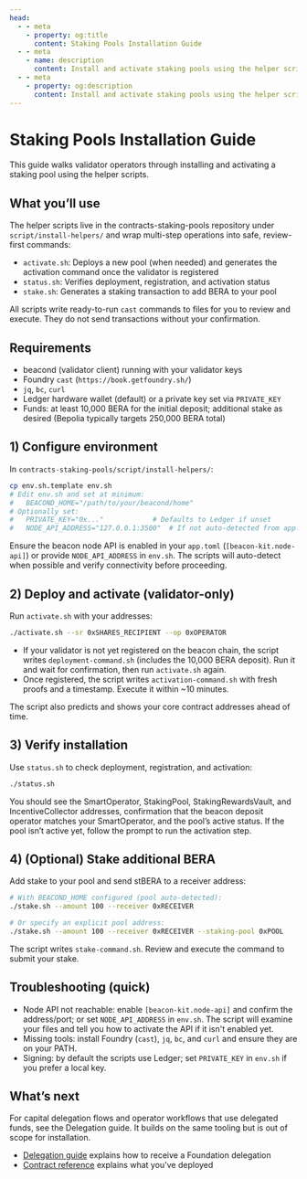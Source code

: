 ```yaml
---
head:
  - - meta
    - property: og:title
      content: Staking Pools Installation Guide
  - - meta
    - name: description
      content: Install and activate staking pools using the helper scripts (validator-focused)
  - - meta
    - property: og:description
      content: Install and activate staking pools using the helper scripts (validator-focused)
---
```


<script setup>
  import config from '@berachain/config/constants.json';
</script>

# Staking Pools Installation Guide

This guide walks validator operators through installing and activating a staking pool using the helper scripts.

## What you’ll use

The helper scripts live in the contracts-staking-pools repository under `script/install-helpers/` and wrap multi-step operations into safe, review-first commands:

- `activate.sh`: Deploys a new pool (when needed) and generates the activation command once the validator is registered
- `status.sh`: Verifies deployment, registration, and activation status
- `stake.sh`: Generates a staking transaction to add BERA to your pool

All scripts write ready-to-run `cast` commands to files for you to review and execute. They do not send transactions without your confirmation.

## Requirements

- beacond (validator client) running with your validator keys
- Foundry `cast` (`https://book.getfoundry.sh/`)
- `jq`, `bc`, `curl`
- Ledger hardware wallet (default) or a private key set via `PRIVATE_KEY`
- Funds: at least 10,000 BERA for the initial deposit; additional stake as desired (Bepolia typically targets 250,000 BERA total)

## 1) Configure environment

In `contracts-staking-pools/script/install-helpers/`:

```bash
cp env.sh.template env.sh
# Edit env.sh and set at minimum:
#   BEACOND_HOME="/path/to/your/beacond/home"
# Optionally set:
#   PRIVATE_KEY="0x..."            # Defaults to Ledger if unset
#   NODE_API_ADDRESS="127.0.0.1:3500"  # If not auto-detected from app.toml
```

Ensure the beacon node API is enabled in your `app.toml` (`[beacon-kit.node-api]`) or provide `NODE_API_ADDRESS` in `env.sh`. The scripts will auto-detect when possible and verify connectivity before proceeding.

## 2) Deploy and activate (validator-only)

Run `activate.sh` with your addresses:

```bash
./activate.sh --sr 0xSHARES_RECIPIENT --op 0xOPERATOR
```

- If your validator is not yet registered on the beacon chain, the script writes `deployment-command.sh` (includes the 10,000 BERA deposit). Run it and wait for confirmation, then run `activate.sh` again.
- Once registered, the script writes `activation-command.sh` with fresh proofs and a timestamp. Execute it within ~10 minutes.

The script also predicts and shows your core contract addresses ahead of time.

## 3) Verify installation

Use `status.sh` to check deployment, registration, and activation:

```bash
./status.sh
```

You should see the SmartOperator, StakingPool, StakingRewardsVault, and IncentiveCollector addresses, confirmation that the beacon deposit operator matches your SmartOperator, and the pool’s active status. If the pool isn’t active yet, follow the prompt to run the activation step.

## 4) (Optional) Stake additional BERA

Add stake to your pool and send stBERA to a receiver address:

```bash
# With BEACOND_HOME configured (pool auto-detected):
./stake.sh --amount 100 --receiver 0xRECEIVER

# Or specify an explicit pool address:
./stake.sh --amount 100 --receiver 0xRECEIVER --staking-pool 0xPOOL
```

The script writes `stake-command.sh`. Review and execute the command to submit your stake.

## Troubleshooting (quick)

- Node API not reachable: enable `[beacon-kit.node-api]` and confirm the address/port; or set `NODE_API_ADDRESS` in `env.sh`. The script will examine your files and tell you how to activate the API if it isn't enabled yet.
- Missing tools: install Foundry (`cast`), `jq`, `bc`, and `curl` and ensure they are on your PATH.
- Signing: by default the scripts use Ledger; set `PRIVATE_KEY` in `env.sh` if you prefer a local key.

## What’s next

For capital delegation flows and operator workflows that use delegated funds, see the Delegation guide. It builds on the same tooling but is out of scope for installation.

- [Delegation guide](/nodes/staking-pools/delegators) explains how to receive a Foundation delegation
- [Contract reference](/nodes/staking-pools/contracts.md) explains what you've deployed
